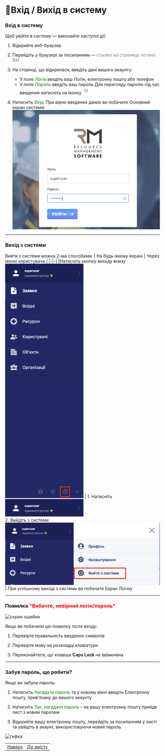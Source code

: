 # 🔐Вхід / Вихід в систему

### Вхід в систему

Щоб увійти в систему &mdash; виконайте наступні дії:  

1. Відкрийте веб-браузер

2. Перейдіть у браузері за посиланням &mdash; <span style="color: grey;">*ссылка на страницу логина RM*</span>

3. На сторінці, що відкрилася, введіть дані вашого акаунту:  
   * У поле <span style="color: green;">*Логін*</span> введіть ваш Логін, електронну пошту або телефон
   * У поле <span style="color: green;">*Пароль*</span> введіть ваш пароль
Для перегляду паролю під час введення натисніть на іконку  ![](eye.png)

4. Натисніть <span style="color: green;">*Вхід*</span>. При вірно введених даних ви побачите Основний екран системи: 
![](login.gif)
___
### Вихід з системи

Вийти з системи можна 2-ма способами:
| На будь-якому екрані | Через меню користувача |
|-|-|
|Натисніть кнопку виходу внизу ![](logout_1.png) | 1. Натисніть ![](user_menu.png) </br> 2. Вийдіть з системи![](logout_2.png)|
При успішному виході з системи ви побачите Екран Логіну
___

### **Помилка** <span style="color: red;">**"Вибачте, невірний логін/пароль"** </span>   

![скрин ошибки]()

Якщо ви побачили цю помилку після входу:

1. Перевірте правильність введених символів

2. Перевірте мову на розкладці клавіатури

3. Переконайтеся, що клавіша **Caps Lock** не ввімкнена 

___  


### Забув пароль, що робити?
Якщо ви забули пароль:

1. Натисніть <span style="color: green;">Нагадати пароль</span> та у новому вікні введіть Електронну пошту, прив'язану до вашого акаунту

2. Натисніть <span style="color: green;">Так, нагадати пароль</span> – на вашу електронну пошту прийде лист з новим паролем

3. Відкрийте вашу електронну пошту, перейдіть за посиланням у листі та увійдіть в акаунт, використовуючи новий пароль

![гифка]() 

| | |
|-|-|
| [Наверх](#вхід-вихід-в-систему) | [До змісту](ToC.md) |
